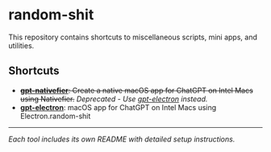 # random-shit

This repository contains shortcuts to miscellaneous scripts, mini apps, and utilities.

## Shortcuts

- ~~[**gpt-nativefier**](gpt-nativefier/README.md): Create a native macOS app for ChatGPT on Intel Macs using Nativefier.~~ *Deprecated - Use [gpt-electron](gpt-electron/README.md) instead.*
- [**gpt-electron**](gpt-electron/README.md): macOS app for ChatGPT on Intel Macs using Electron.random-shit

---

*Each tool includes its own README with detailed setup instructions.*